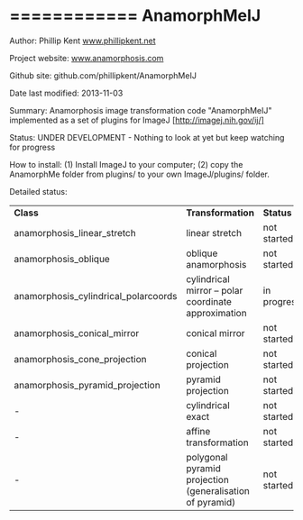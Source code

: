 ============
AnamorphMeIJ
============

Author: Phillip Kent www.phillipkent.net

Project website: www.anamorphosis.com

Github site: github.com/phillipkent/AnamorphMeIJ

Date last modified: 
2013-11-03

Summary: 
Anamorphosis image transformation code "AnamorphMeIJ" implemented as a set of plugins for ImageJ [http://imagej.nih.gov/ij/]

Status:
UNDER DEVELOPMENT - Nothing to look at yet but keep watching for progress

How to install: 
(1) Install ImageJ to your computer; (2) copy the AnamorphMe folder from plugins/ to your own ImageJ/plugins/ folder.


Detailed status:

<table>
<tr><td><strong>Class</strong></td><td><strong>Transformation</strong></td><td><strong>Status</strong></td></tr>
<tr><td>anamorphosis_linear_stretch</td><td>linear stretch</td><td>not started</td></tr>
<tr><td>anamorphosis_oblique</td><td>	oblique anamorphosis</td><td>	not started</td></tr>
<tr><td>anamorphosis_cylindrical_polarcoords</td><td>	cylindrical mirror – polar coordinate approximation</td><td>	in progress</td></tr>
<tr><td>anamorphosis_conical_mirror</td><td>conical mirror</td><td>	not started</td></tr>
<tr><td>anamorphosis_cone_projection</td><td>conical projection</td><td>	not started</td></tr>
<tr><td>anamorphosis_pyramid_projection</td><td>pyramid projection</td><td>	not started</td></tr>
<tr><td>-</td><td>   cylindrical exact </td><td>  not started</td></tr>
<tr><td>- </td><td> affine transformation</td><td>  not started</td></tr>
<tr><td>- </td><td> polygonal pyramid projection (generalisation of pyramid)</td><td> not started</td></tr>
</table>

